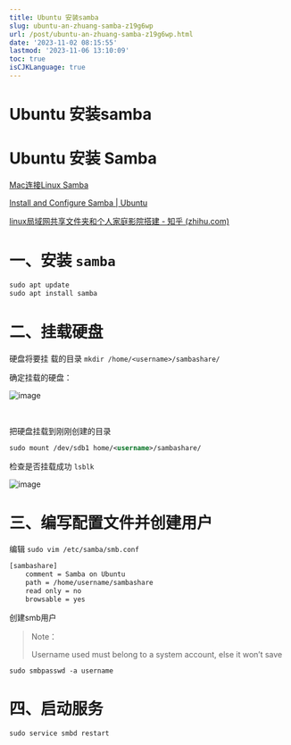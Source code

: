 ```yaml
---
title: Ubuntu 安装samba
slug: ubuntu-an-zhuang-samba-z19g6wp
url: /post/ubuntu-an-zhuang-samba-z19g6wp.html
date: '2023-11-02 08:15:55'
lastmod: '2023-11-06 13:10:09'
toc: true
isCJKLanguage: true
---
```


# Ubuntu 安装samba

# Ubuntu 安装 Samba

[Mac连接Linux Samba](https://www.notion.so/Mac-Linux-Samba-b89017fde87f4c5ab8517373e6685777?pvs=21)

[Install and Configure Samba | Ubuntu](https://ubuntu.com/tutorials/install-and-configure-samba#1-overview)

[linux局域网共享文件夹和个人家庭影院搭建 - 知乎 (zhihu.com)](https://zhuanlan.zhihu.com/p/355606638#:~:text=1.%E5%AE%89%E8%A3%85samba%2C%E5%AE%9E%E7%8E%B0%E6%96%87%E4%BB%B6%E5%A4%B9%E5%B1%80%E5%9F%9F%E7%BD%91%E5%86%85%E5%85%B1%E4%BA%AB%EF%BC%8C%E4%B9%9F%E6%96%B9%E4%BE%BF%E5%90%8E%E6%9C%9F%E9%80%9A%E8%BF%87%E7%94%B5%E8%84%91%E7%9B%B4%E6%8E%A5%E8%AE%BF%E9%97%AE%E7%AE%A1%E7%90%86%20%E5%AE%89%E8%A3%85%E5%91%BD%E4%BB%A4%EF%BC%8C%E8%BF%99%E9%87%8C%E4%BB%A5ubuntu%E4%B8%BA%E4%BE%8B%EF%BC%9A%20sudo%20apt-get,install%20samba%20samba-common%202.%E5%AE%89%E8%A3%85%E5%AE%8C%E5%90%8E%2C%E5%85%88%E5%A4%87%E4%BB%BDsamba%E9%85%8D%E7%BD%AE%E6%96%87%E4%BB%B6%EF%BC%8C%E7%84%B6%E5%90%8E%E5%9C%A8%E6%96%B0%E5%BB%BA%E4%B8%80%E4%B8%AA%EF%BC%8C%E5%A1%AB%E5%86%99%E9%9C%80%E8%A6%81%E9%85%8D%E7%BD%AE%E7%9A%84%E5%86%85%E5%AE%B9)

# 一、安装 `samba`​

```xml
sudo apt update
sudo apt install samba
```

# 二、挂载硬盘

硬盘将要挂 载的目录 `mkdir /home/<username>/sambashare/`​

确定挂载的硬盘：

​![image](assets/image-20231102081639-t0gbh5v.png)​

‍

把硬盘挂载到刚刚创建的目录

```xml
sudo mount /dev/sdb1 home/<username>/sambashare/
```

检查是否挂载成功 `lsblk`​

​![image](assets/image-20231102081651-xfxtn3n.png)​

# 三、编写配置文件并创建用户

编辑 `sudo vim /etc/samba/smb.conf`​

```xml
[sambashare]
    comment = Samba on Ubuntu
    path = /home/username/sambashare
    read only = no
    browsable = yes
```

创建smb用户

> Note：
>
> Username used must belong to a system account, else it won’t save

```shell
sudo smbpasswd -a username
```

# 四、启动服务

```undefined
sudo service smbd restart
```
